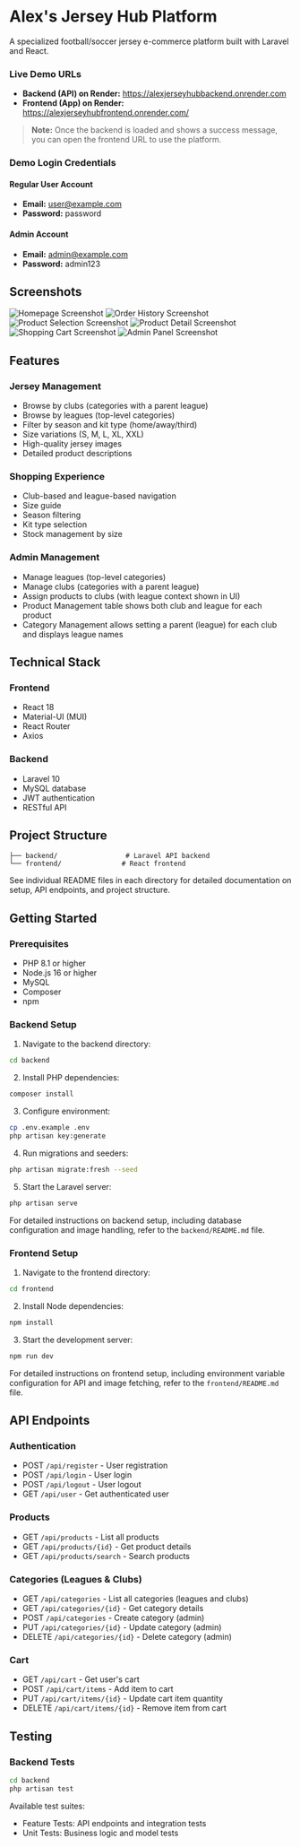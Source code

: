 # Alex's Jersey Hub Platform

A specialized football/soccer jersey e-commerce platform built with Laravel and React.

### Live Demo URLs
- **Backend (API) on Render:** https://alexjerseyhubbackend.onrender.com
- **Frontend (App) on Render:** https://alexjerseyhubfrontend.onrender.com/

> **Note:** Once the backend is loaded and shows a success message, you can open the frontend URL to use the platform.

### Demo Login Credentials

#### Regular User Account
- **Email:** user@example.com
- **Password:** password

#### Admin Account
- **Email:** admin@example.com
- **Password:** admin123

## Screenshots

  ![Homepage Screenshot](assets/homepage.png)
  ![Order History Screenshot](assets/order_history.png)
  ![Product Selection Screenshot](assets/product_section.png)
  ![Product Detail Screenshot](assets/product_detail.png)
  ![Shopping Cart Screenshot](assets/shopping_cart.png)
  ![Admin Panel Screenshot](assets/admin_panel.png)



## Features

### Jersey Management
- Browse by clubs (categories with a parent league)
- Browse by leagues (top-level categories)
- Filter by season and kit type (home/away/third)
- Size variations (S, M, L, XL, XXL)
- High-quality jersey images
- Detailed product descriptions

### Shopping Experience
- Club-based and league-based navigation
- Size guide
- Season filtering
- Kit type selection
- Stock management by size

### Admin Management
- Manage leagues (top-level categories)
- Manage clubs (categories with a parent league)
- Assign products to clubs (with league context shown in UI)
- Product Management table shows both club and league for each product
- Category Management allows setting a parent (league) for each club and displays league names

## Technical Stack

### Frontend
- React 18
- Material-UI (MUI)
- React Router
- Axios

### Backend
- Laravel 10
- MySQL database
- JWT authentication
- RESTful API

## Project Structure

```
├── backend/                 # Laravel API backend
└── frontend/               # React frontend
```

See individual README files in each directory for detailed documentation on setup, API endpoints, and project structure.

## Getting Started

### Prerequisites
- PHP 8.1 or higher
- Node.js 16 or higher
- MySQL
- Composer
- npm

### Backend Setup
1. Navigate to the backend directory:
```bash
cd backend
```
2. Install PHP dependencies:
```bash
composer install
```
3. Configure environment:
```bash
cp .env.example .env
php artisan key:generate
```
4. Run migrations and seeders:
```bash
php artisan migrate:fresh --seed
```
5. Start the Laravel server:
```bash
php artisan serve
```

For detailed instructions on backend setup, including database configuration and image handling, refer to the `backend/README.md` file.

### Frontend Setup
1. Navigate to the frontend directory:
```bash
cd frontend
```
2. Install Node dependencies:
```bash
npm install
```
3. Start the development server:
```bash
npm run dev
```

For detailed instructions on frontend setup, including environment variable configuration for API and image fetching, refer to the `frontend/README.md` file.

## API Endpoints

### Authentication
- POST `/api/register` - User registration
- POST `/api/login` - User login
- POST `/api/logout` - User logout
- GET `/api/user` - Get authenticated user

### Products
- GET `/api/products` - List all products
- GET `/api/products/{id}` - Get product details
- GET `/api/products/search` - Search products

### Categories (Leagues & Clubs)
- GET `/api/categories` - List all categories (leagues and clubs)
- GET `/api/categories/{id}` - Get category details
- POST `/api/categories` - Create category (admin)
- PUT `/api/categories/{id}` - Update category (admin)
- DELETE `/api/categories/{id}` - Delete category (admin)

### Cart
- GET `/api/cart` - Get user's cart
- POST `/api/cart/items` - Add item to cart
- PUT `/api/cart/items/{id}` - Update cart item quantity
- DELETE `/api/cart/items/{id}` - Remove item from cart

## Testing

### Backend Tests
```bash
cd backend
php artisan test
```

Available test suites:
- Feature Tests: API endpoints and integration tests
- Unit Tests: Business logic and model tests

